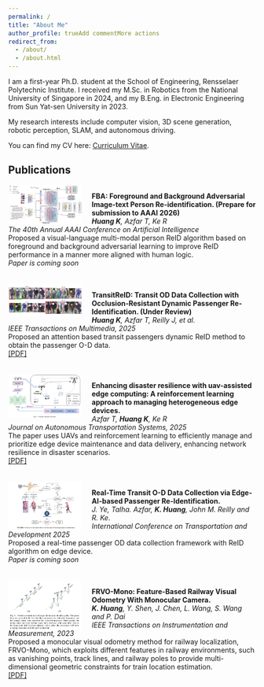 ```yaml
---
permalink: /
title: "About Me"
author_profile: trueAdd commentMore actions
redirect_from: 
  - /about/
  - /about.html
---
```


I am a first-year Ph.D. student at the School of Engineering, Rensselaer Polytechnic Institute. I received my M.Sc. in Robotics from the National University of Singapore in 2024, and my B.Eng. in Electronic Engineering from Sun Yat-sen University in 2023.

My research interests include computer vision, 3D scene generation, robotic perception, SLAM, and autonomous driving.


You can find my CV here: [Curriculum Vitae](https://drive.google.com/file/d/1ND_MwGi5PH8nFarODMi-xIU-TPbaG0vG/view?usp=sharing).

## Publications
<div style="overflow: auto; margin-bottom: 20px;">
  <img src="/images/1.jpg" width="150px" style="float: left; margin-right: 20px;"/>

  <strong>FBA: Foreground and Background Adversarial Image-text Person Re-identification. (Prepare for submission to AAAI 2026)</strong><br>
  <em>**Huang K**, Azfar T, Ke R</em><br>
  <em>The 40th Annual AAAI Conference on Artificial Intelligence</em><br>
  Proposed a visual-language multi-modal person ReID algorithm based on foreground and background adversarial learning to improve ReID performance in a manner more aligned with human logic.<br>
  <em>Paper is coming soon</em><br>
</div>

<div style="overflow: auto; margin-bottom: 20px;">
  <img src="/images/3.jpg" width="150px" style="float: left; margin-right: 20px;"/>

  <strong>TransitReID: Transit OD Data Collection with Occlusion-Resistant Dynamic Passenger Re-Identification. (Under Review)</strong><br>
  <em>**Huang K**, Azfar T, Reilly J, et al.</em><br>
  <em>IEEE Transactions on Multimedia, 2025</em><br>
  Proposed an attention based transit passengers dynamic ReID method to obtain the passenger O-D data.<br>
  <a href="https://arxiv.org/abs/2504.11500">[PDF]</a>
</div>

<div style="overflow: auto; margin-bottom: 20px;">
  <img src="/images/2.jpg" width="150px" style="float: left; margin-right: 20px;"/>

  <strong>Enhancing disaster resilience with uav-assisted edge computing: A reinforcement learning approach to managing heterogeneous edge devices.</strong><br>
  <em>Azfar T, **Huang K**, Ke R</em><br>
  <em>Journal on Autonomous Transportation Systems, 2025</em><br>
  The paper uses UAVs and reinforcement learning to efficiently manage and prioritize edge device maintenance and data delivery, enhancing network resilience in disaster scenarios.<br>
  <a href="https://dl.acm.org/doi/pdf/10.1145/3736643">[PDF]</a>
</div>

<div style="overflow: auto; margin-bottom: 20px;">
  <img src="/images/4.jpg" width="150px" style="float: left; margin-right: 20px;"/>

  <strong>Real-Time Transit O-D Data Collection via Edge-AI-based Passenger Re-Identification.</strong><br>
  <em>J. Ye, Talha. Azfar, **K. Huang**, John M. Reilly and R. Ke.</em><br>
  <em>International Conference on Transportation and Development 2025</em><br>
  Proposed a real-time passenger OD data collection framework with ReID algorithm on edge device.<br>
  <em>Paper is coming soon</em><br>
</div>

<div style="overflow: auto; margin-bottom: 20px;">
  <img src="/images/5.png" width="150px" style="float: left; margin-right: 20px;"/>

  <strong>FRVO-Mono: Feature-Based Railway Visual Odometry With Monocular Camera.</strong><br>
  <em>**K. Huang**, Y. Shen, J. Chen, L. Wang, S. Wang and P. Dai</em><br>
  <em>IEEE Transactions on Instrumentation and Measurement, 2023</em><br>
  Proposed a monocular visual odometry method for railway localization, FRVO-Mono, which exploits different features in railway environments, such as vanishing points, track lines, and railway poles to provide multi-dimensional geometric constraints for train location estimation.<br>
  <a href="https://ieeexplore.ieee.org/abstract/document/10290961">[PDF]</a>
</div>
